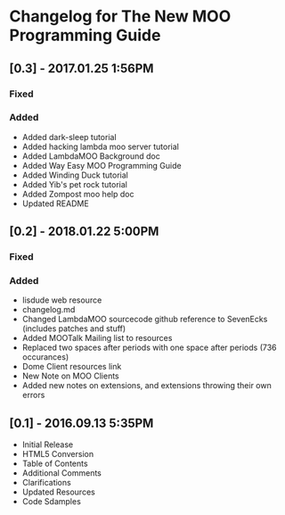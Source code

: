 # Changelog for The New MOO Programming Guide

## [0.3] - 2017.01.25 1:56PM

### Fixed
### Added
* Added dark-sleep tutorial
* Added hacking lambda moo server tutorial
* Added LambdaMOO Background doc
* Added Way Easy MOO Programming Guide
* Added Winding Duck tutorial
* Added Yib's pet rock tutorial
* Added Zompost moo help doc
* Updated README

## [0.2] - 2018.01.22 5:00PM

### Fixed

### Added
* lisdude web resource
* changelog.md
* Changed LambdaMOO sourcecode github reference to SevenEcks (includes patches and stuff)
* Added MOOTalk Mailing list to resources
* Replaced two spaces after periods with one space after periods (736 occurances)
* Dome Client resources link
* New Note on MOO Clients
* Added new notes on extensions, and extensions throwing their own errors

## [0.1] - 2016.09.13 5:35PM

* Initial Release
* HTML5 Conversion
* Table of Contents
* Additional Comments
* Clarifications
* Updated Resources
* Code Sdamples

